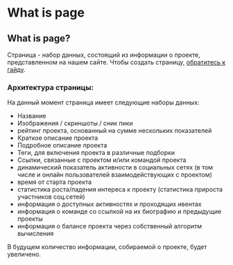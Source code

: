 # What is page

## What is page?

Страница - набор данных, состоящий из информации о проекте, представленном на нашем сайте. Чтобы создать страницу, [обратитесь к гайду](../guides/how-to-add-page.md).

### Архитектура страницы:

На данный момент страница имеет следующие наборы данных:

* Название
* Изображения / скриншоты / сник пики
* рейтинг проекта, основанный на сумме нескольких показателей
* Краткое описание проекта
* Подробное описание проекта
* Теги, для включения проекта в различные подборки
* Ссылки, связанные с проектом и/или командой проекта
* динамический показатель активности в социальных сетях (в том числе и онлайн пользователей взаимодействующих с проектом)
* время от старта проекта
* статистика роста/падения интереса к проекту (статистика прироста участников соц.сетей)
* информация о доступных активностях и проходящих ивентах
* информация о команде со ссылкой на их биографию и предыдущие проекты
* информация о балансе проекта через собственный алгоритм вычисления

В будущем количество информации, собираемой о проекте, будет увеличено.
